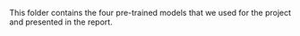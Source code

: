 This folder contains the four pre-trained models that we used for the project and presented in the report.